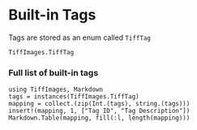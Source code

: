 # Built-in Tags

Tags are stored as an enum called `TiffTag`

```@docs
TiffImages.TiffTag
```

### Full list of built-in tags

```@eval
using TiffImages, Markdown
tags = instances(TiffImages.TiffTag)
mapping = collect.(zip(Int.(tags), string.(tags)))
insert!(mapping, 1, ["Tag ID", "Tag Description"])
Markdown.Table(mapping, fill(:l, length(mapping)))
```